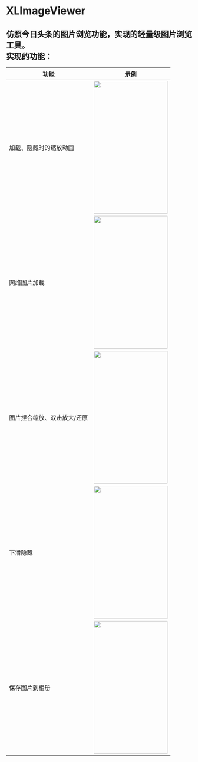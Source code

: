# XLImageViewer
仿照今日头条的图片浏览功能，实现的轻量级图片浏览工具。<br>
实现的功能：
--------------
| 功能 | 示例 | 
| ---- | ---- |
|加载、隐藏时的缩放动画| <img src="https://github.com/mengxianliang/XLSlideSwitch/blob/master/GIF/1-1.gif" width=200 height=360 /> 
|网络图片加载| <img src="https://github.com/mengxianliang/XLSlideSwitch/blob/master/GIF/1-2.gif" width=200 height=360 /> | 
|图片捏合缩放、双击放大/还原| <img src="https://github.com/mengxianliang/XLSlideSwitch/blob/master/GIF/1-3.gif" width=200 height=360 /> |
|下滑隐藏| <img src="https://github.com/mengxianliang/XLSlideSwitch/blob/master/GIF/1-3.gif" width=200 height=360 /> |
|保存图片到相册| <img src="https://github.com/mengxianliang/XLSlideSwitch/blob/master/GIF/1-3.gif" width=200 height=360 /> |
<br>

